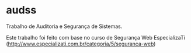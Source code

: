# audss
Trabalho de Auditoria e Segurança de Sistemas.

Este trabalho foi feito com base no curso de Segurança Web EspecializaTi (http://www.especializati.com.br/categoria/5/seguranca-web) 

